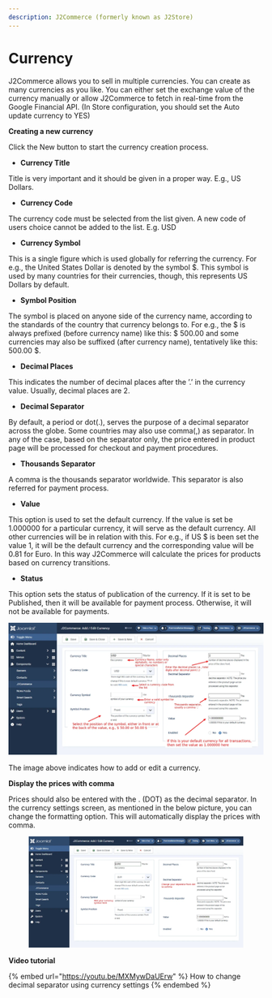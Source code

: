 ```yaml
---
description: J2Commerce (formerly known as J2Store)
---
```


# Currency

J2Commerce allows you to sell in multiple currencies. You can create as many currencies as you like. You can either set the exchange value of the currency manually or allow J2Commerce to fetch in real-time from the Google Financial API. (In Store configuration, you should set the Auto update currency to YES)

**Creating a new currency**

Click the New button to start the currency creation process.

* **Currency Title**

Title is very important and it should be given in a proper way. E.g., US Dollars.

* **Currency Code**

The currency code must be selected from the list given. A new code of users choice cannot be added to the list. E.g. USD

* **Currency Symbol**

This is a single figure which is used globally for referring the currency. For e.g., the United States Dollar is denoted by the symbol $. This symbol is used by many countries for their currencies, though, this represents US Dollars by default.

* **Symbol Position**

The symbol is placed on anyone side of the currency name, according to the standards of the country that currency belongs to. For e.g., the $ is always prefixed (before currency name) like this: $ 500.00 and some currencies may also be suffixed (after currency name), tentatively like this: 500.00 $.

* **Decimal Places**

This indicates the number of decimal places after the ’.’ in the currency value. Usually, decimal places are 2.

* **Decimal Separator**

By default, a period or dot(.), serves the purpose of a decimal separator across the globe. Some countries may also use comma(,) as separator. In any of the case, based on the separator only, the price entered in product page will be processed for checkout and payment procedures.

* **Thousands Separator**

A comma is the thousands separator worldwide. This separator is also referred for payment process.

* **Value**

This option is used to set the default currency. If the value is set be 1.000000 for a particular currency, it will serve as the default currency. All other currencies will be in relation with this. For e.g., if US $ is been set the value 1, it will be the default currency and the corresponding value will be 0.81 for Euro. In this way J2Commerce will calculate the prices for products based on currency transitions.

* **Status**

This option sets the status of publication of the currency. If it is set to be Published, then it will be available for payment process. Otherwise, it will not be available for payments.

![Adding a new currency](../.gitbook/assets/currency2.webp)

The image above indicates how to add or edit a currency.

**Display the prices with comma**

Prices should also be entered with the . (DOT) as the decimal separator. In the currency settings screen, as mentioned in the below picture, you can change the formatting option. This will automatically display the prices with comma.&#x20;

<figure><img src="../.gitbook/assets/currency_decimal_separator2 (1).webp" alt=""><figcaption></figcaption></figure>

**Video tutorial**

{% embed url="https://youtu.be/MXMywDaUErw" %}
How to change decimal separator using currency settings
{% endembed %}
